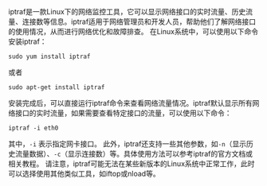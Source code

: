  iptraf是一款Linux下的网络监控工具，它可以显示网络接口的实时流量、历史流量、连接数等信息。iptraf适用于网络管理员和开发人员，帮助他们了解网络接口的使用情况，从而进行网络优化和故障排查。
在Linux系统中，可以使用以下命令安装iptraf：
```
sudo yum install iptraf
```
或者
```
sudo apt-get install iptraf
```
安装完成后，可以直接运行iptraf命令来查看网络流量情况。iptraf默认显示所有网络接口的实时流量，如果需要查看特定接口的流量，可以使用以下命令：
```
iptraf -i eth0
```
其中，`-i` 表示指定网卡接口。
此外，iptraf还支持一些其他参数，如`-n`（显示历史流量数据）、`-c`（显示连接数）等。具体使用方法可以参考iptraf的官方文档或相关教程。
请注意，iptraf可能无法在某些新版本的Linux系统中正常工作，此时可以选择使用其他类似工具，如iftop或nload等。